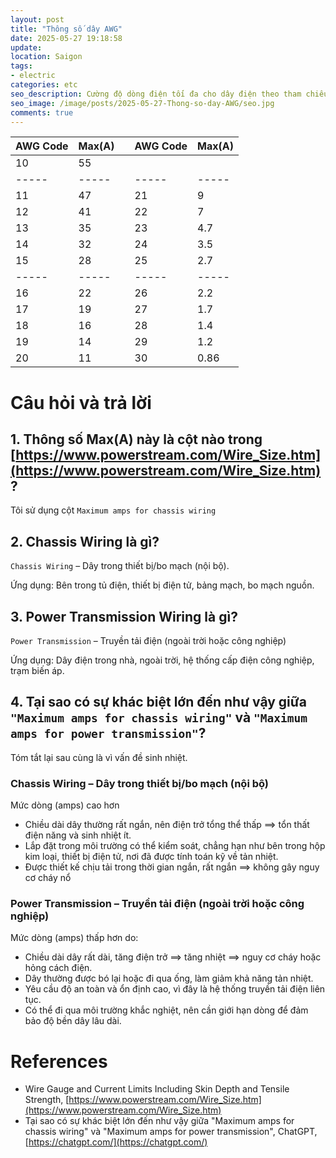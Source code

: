 ```yaml
---
layout: post
title: "Thông số dây AWG"
date: 2025-05-27 19:18:58
update:
location: Saigon
tags:
- electric
categories: etc
seo_description: Cường độ dòng điện tối đa cho dây điện theo tham chiếu AWG
seo_image: /image/posts/2025-05-27-Thong-so-day-AWG/seo.jpg
comments: true
---
```


| AWG Code | Max(A) |   | AWG Code | Max(A) |
|----------|--------|---|----------|--------|
| 10       | 55     |   |          |        |
| \-----   | \----- |   | \-----   | \----- |
| 11       | 47     |   | 21       | 9      |
| 12       | 41     |   | 22       | 7      |
| 13       | 35     |   | 23       | 4.7    |
| 14       | 32     |   | 24       | 3.5    |
| 15       | 28     |   | 25       | 2.7    |
| \-----   | \----- |   | \-----   | \----- |
| 16       | 22     |   | 26       | 2.2    |
| 17       | 19     |   | 27       | 1.7    |
| 18       | 16     |   | 28       | 1.4    |
| 19       | 14     |   | 29       | 1.2    |
| 20       | 11     |   | 30       | 0.86   |

# Câu hỏi và trả lời

## 1. Thông số Max(A) này là cột nào trong [https://www.powerstream.com/Wire_Size.htm](https://www.powerstream.com/Wire_Size.htm)?
Tôi sử dụng cột `Maximum amps for chassis wiring`
## 2. Chassis Wiring là gì?
`Chassis Wiring` – Dây trong thiết bị/bo mạch (nội bộ).

Ứng dụng: Bên trong tủ điện, thiết bị điện tử, bảng mạch, bo mạch nguồn.


## 3. Power Transmission Wiring là gì?
`Power Transmission` – Truyền tải điện (ngoài trời hoặc công nghiệp)

Ứng dụng: Dây điện trong nhà, ngoài trời, hệ thống cấp điện công nghiệp, trạm biến áp.

## 4. Tại sao có sự khác biệt lớn đến như vậy giữa `"Maximum amps for chassis wiring"` và `"Maximum amps for power transmission"`?
Tóm tắt lại sau cùng là vì vấn đề sinh nhiệt.

### Chassis Wiring – Dây trong thiết bị/bo mạch (nội bộ)
Mức dòng (amps) cao hơn

- Chiều dài dây thường rất ngắn, nên điện trở tổng thể thấp ==> tổn thất điện năng và sinh nhiệt ít.
- Lắp đặt trong môi trường có thể kiểm soát, chẳng hạn như bên trong hộp kim loại, thiết bị điện tử, nơi đã được tính toán kỹ về tản nhiệt.
- Được thiết kế chịu tải trong thời gian ngắn, rất ngắn ==> không gây nguy cơ cháy nổ

### Power Transmission – Truyền tải điện (ngoài trời hoặc công nghiệp)
Mức dòng (amps) thấp hơn do:

- Chiều dài dây rất dài, tăng điện trở ==> tăng nhiệt ==> nguy cơ cháy hoặc hỏng cách điện.
- Dây thường được bó lại hoặc đi qua ống, làm giảm khả năng tản nhiệt.
- Yêu cầu độ an toàn và ổn định cao, vì đây là hệ thống truyền tải điện liên tục.
- Có thể đi qua môi trường khắc nghiệt, nên cần giới hạn dòng để đảm bảo độ bền dây lâu dài.

# References
- Wire Gauge and Current Limits Including Skin Depth and Tensile Strength, [https://www.powerstream.com/Wire_Size.htm](https://www.powerstream.com/Wire_Size.htm)
- Tại sao có sự khác biệt lớn đến như vậy giữa "Maximum amps for chassis wiring" và "Maximum amps for power transmission", ChatGPT, [https://chatgpt.com/](https://chatgpt.com/)
